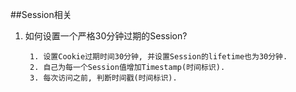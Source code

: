 ##Session相关

1. 如何设置一个严格30分钟过期的Session?

        1. 设置Cookie过期时间30分钟, 并设置Session的lifetime也为30分钟.
        2. 自己为每一个Session值增加Timestamp(时间标识).
        3. 每次访问之前, 判断时间戳(时间标识).
